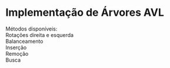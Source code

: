 # Implementação de Árvores AVL

  Métodos disponíveis:<br />
  Rotações direita e esquerda <br />
  Balanceamento <br />
  Inserção <br />
  Remoção <br />
  Busca
